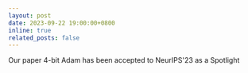 ```yaml
---
layout: post
date: 2023-09-22 19:00:00+0800
inline: true
related_posts: false
---
```


Our paper 4-bit Adam has been accepted to NeurIPS'23 as a Spotlight